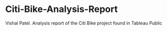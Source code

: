 # Citi-Bike-Analysis-Report
Vishal Patel. Analysis report of the Citi Bike project found in Tableau Public
